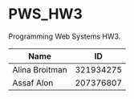 # PWS_HW3
Programming Web Systems HW3. 

| Name           | ID        |
| -------------- | --------- |
| Alina Broitman | 321934275 |
| Assaf Alon     | 207376807 |

